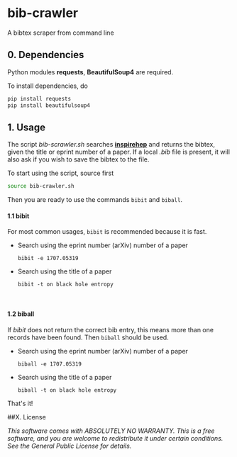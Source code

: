 # bib-crawler

A bibtex scraper from command line



## 0. Dependencies

Python modules **requests**, **BeautifulSoup4** are required.

To install dependencies, do 

```bash
pip install requests
pip install beautifulsoup4
```



## 1. Usage

The script *bib-scrawler.sh* searches [**inspirehep**](https://inspirehep.net/) and returns the bibtex, given the title or eprint number of a paper. If a local *.bib* file is present, it will also ask if you wish to save the bibtex to the file.

To start using the script, source first

```bash
source bib-crawler.sh
```

Then you are ready to use the commands ``bibit`` and ``biball``.



#### 1.1 bibit

For most common usages,  ``bibit`` is recommended because it is fast.

- Search using the eprint number (arXiv) number of a paper

  ```shell
  bibit -e 1707.05319
  ```

- Search using the title of a paper

  ```shell
  bibit -t on black hole entropy
  ```

  ​

#### 1.2  biball

If *bibit* does not return the correct bib entry, this means more than one records have been found.  Then ``biball`` should be used.

- Search using the eprint number (arXiv) number of a paper

  ```shell
  biball -e 1707.05319
  ```

- Search using the title of a paper

  ```shell
  biball -t on black hole entropy
  ```



That's it! 



##X. License 

*This software comes with ABSOLUTELY NO WARRANTY. This is a free software, and you are welcome to redistribute it under certain conditions. See the General Public License for details.*